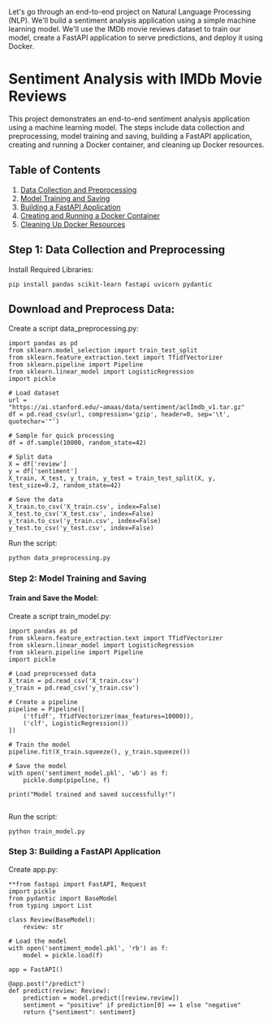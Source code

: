 Let's go through an end-to-end project on Natural Language Processing (NLP). We'll build a sentiment analysis application using a simple machine learning model. We'll use the IMDb movie reviews dataset to train our model, create a FastAPI application to serve predictions, and deploy it using Docker.



# Sentiment Analysis with IMDb Movie Reviews

This project demonstrates an end-to-end sentiment analysis application using a machine learning model. The steps include data collection and preprocessing, model training and saving, building a FastAPI application, creating and running a Docker container, and cleaning up Docker resources.

## Table of Contents

1. [Data Collection and Preprocessing](#data-collection-and-preprocessing)
2. [Model Training and Saving](#model-training-and-saving)
3. [Building a FastAPI Application](#building-a-fastapi-application)
4. [Creating and Running a Docker Container](#creating-and-running-a-docker-container)
5. [Cleaning Up Docker Resources](#cleaning-up-docker-resources)


## Step 1: Data Collection and Preprocessing

Install Required Libraries:


```
pip install pandas scikit-learn fastapi uvicorn pydantic

```


## Download and Preprocess Data:

Create a script data_preprocessing.py:

```
import pandas as pd
from sklearn.model_selection import train_test_split
from sklearn.feature_extraction.text import TfidfVectorizer
from sklearn.pipeline import Pipeline
from sklearn.linear_model import LogisticRegression
import pickle

# Load dataset
url = "https://ai.stanford.edu/~amaas/data/sentiment/aclImdb_v1.tar.gz"
df = pd.read_csv(url, compression='gzip', header=0, sep='\t', quotechar='"')

# Sample for quick processing
df = df.sample(10000, random_state=42)

# Split data
X = df['review']
y = df['sentiment']
X_train, X_test, y_train, y_test = train_test_split(X, y, test_size=0.2, random_state=42)

# Save the data
X_train.to_csv('X_train.csv', index=False)
X_test.to_csv('X_test.csv', index=False)
y_train.to_csv('y_train.csv', index=False)
y_test.to_csv('y_test.csv', index=False)

```

Run the script:

```
python data_preprocessing.py

```
### Step 2: Model Training and Saving
#### Train and Save the Model:

Create a script train_model.py:


```
import pandas as pd
from sklearn.feature_extraction.text import TfidfVectorizer
from sklearn.linear_model import LogisticRegression
from sklearn.pipeline import Pipeline
import pickle

# Load preprocessed data
X_train = pd.read_csv('X_train.csv')
y_train = pd.read_csv('y_train.csv')

# Create a pipeline
pipeline = Pipeline([
    ('tfidf', TfidfVectorizer(max_features=10000)),
    ('clf', LogisticRegression())
])

# Train the model
pipeline.fit(X_train.squeeze(), y_train.squeeze())

# Save the model
with open('sentiment_model.pkl', 'wb') as f:
    pickle.dump(pipeline, f)

print("Model trained and saved successfully!")


```


Run the script:
```
python train_model.py

```

### Step 3: Building a FastAPI Application

Create app.py:

```
**from fastapi import FastAPI, Request
import pickle
from pydantic import BaseModel
from typing import List

class Review(BaseModel):
    review: str

# Load the model
with open('sentiment_model.pkl', 'rb') as f:
    model = pickle.load(f)

app = FastAPI()

@app.post("/predict")
def predict(review: Review):
    prediction = model.predict([review.review])
    sentiment = "positive" if prediction[0] == 1 else "negative"
    return {"sentiment": sentiment}

```





